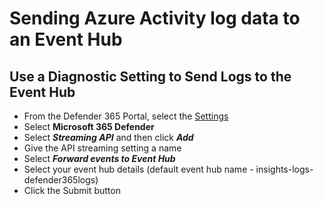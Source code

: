 # Sending Azure Activity log data to an Event Hub

## Use a Diagnostic Setting to Send Logs to the Event Hub
* From the Defender 365 Portal, select the [Settings](https://security.microsoft.com/securitysettings)  
* Select **Microsoft 365 Defender**
* Select ***Streaming API*** and then click ***Add***
* Give the API streaming setting a name
* Select ***Forward events to Event Hub***
* Select your event hub details (default event hub name - insights-logs-defender365logs)
* Click the Submit button

